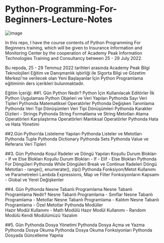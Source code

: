 # Python-Programming-For-Beginners-Lecture-Notes

![image](https://user-images.githubusercontent.com/5441882/173870155-dab94d14-4571-4335-9d95-d86ebfc025f1.png)

In this repo, I have the course contents of Python Programming For Beginners training, which will be given to Insurance Information and Monitoring Center by the cooperation of Academy Peak Information Technologies Training and Consultancy between 25 - 29 July 2022.

Bu repoda, 25 - 29 Temmuz 2022 tarihleri arasında Academy Peak Bilgi Teknolojileri Eğitim ve Danışmanlık işbirliği ile Sigorta Bilgi ve Gözetim Merkezi'ne verilecek olan Yeni Başlayanlar İçin Python Programlama eğitiminin ders içerikleri bulunmaktadır.

Eğitim İçeriği:
##1. Gün
Python Nedir?
Python İçin Kullanılacak Editörler
İlk Python Uygulaması
Python Objeleri ve Veri Yapıları
Pythonda Sayı Veri Tipleri
Pythonda Matematiksel Operatörler
Pythonda Değişken Tanımlama
Pythonda Veri Tipi Dönüşümleri
Veri Tipi Dönüşümleri
Pythonda Karakter Dizileri - Strings
Pythonda String Formatlama ve String Metotları
Atama Operatörleri
Karşılaştırma Operatörleri
Mantıksal Operatörler
Pythonda Hata ve Hata Yönetimi

##2.Gün
Python’da Listeleme Yapıları
Pythonda Listeler ve Metotları
Pythonda Tuple
Pythonda Dictionary
Pythonda Sets
Pythonda Value ve Referans Veri Tipleri

##3. Gün
Pythonda Koşul İfadeler ve Döngü Yapıları
Koşullu Durum Blokları - If ve Else Blokları
Koşullu Durum Blokları - If - Elif - Else Blokları
Pythonda For Döngüleri
Pythonda While Döngüleri
Break ve Continue İfadeleri
Döngü Metotları - range(), enumerate(), zip()
Pythonda Fonksiyon/Metot Kullanımı ve Parametreleri
Lambda Expressions, Map ve Filter
Fonksiyonların Kapsamı - Global ve Yerel Değişkenler

##4. Gün
Pythonda Nesne Tabanlı Programlama
Nesne Tabanlı Programlama Nedir?
Nesne Tabanlı Programlama - Sınıflar
Nesne Tabanlı Programlama - Metotlar
Nesne Tabanlı Programlama - Kalıtım
Nesne Tabanlı Programlama - Özel Metotlar
Pythonda Modüller  
Hazır Modül Kullanımı - Math Modülü
Hazır Modül Kullanımı - Random Modülü
Kendi Modülümüzü Yazalım

##5. Gün
Pythonda Dosya Yönetimi
Pythonda Dosya Açma ve Yazma
Pythonda Dosya Okuma
Pythonda Dosya Okuma Fonksiyonları
Pythonda Dosyada Güncelleme Yapma






